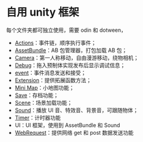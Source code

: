 # 自用 unity 框架

每个文件夹都可独立使用，需要 odin 和 dotween，

- [Actions](./文档/ActionChain事件链系统使用说明.md)：事件链，顺序执行事件；
- [AssetBundle](./文档/AssetBundle%20加载及打包使用说明.md)：AB 包管理器，打包加载 AB 包；
- [Camera](./文档/相机工具使用说明.md)：第一人称移动，自由漫游移动，绕物相机；
- [Debug](./文档/Debugger调试器使用说明.md)：拖入预制体实现发布后显示调试信息；
- [event](./文档/Event%20Manager使用说明.md)：事件消息发送和接受；
- [Extension](./文档/Extension常用函数扩展使用说明.md)：提供拓展函数方法；
- [Mini Map](./文档/相机工具使用说明.md)：小地图功能；
- [Save](./文档/SaveManager%20存档系统使用说明.md)：存档功能；
- [Scene](./文档/SceneLoader场景加载管理器使用说明.md)：场景加载功能；
- [Sound](./文档/SoundManager%20声音系统使用说明.md)：播放 UI 音、特效音、背景音，可跟随物体；
- [Timer](./文档/Timer计时工具使用说明.md)：计时器功能
- UI：UI 框架，使用到 AssetBundle 和 Sound
- [WebRequest](./文档/WebRequest%20使用说明.md)：提供网络 get 和 post 数据发送功能
